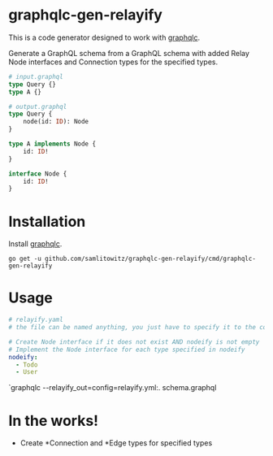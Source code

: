 # graphqlc-gen-relayify


This is a code generator designed to work with [graphqlc](https://github.com/samlitowitz/graphqlc).

Generate a GraphQL schema from a GraphQL schema with added Relay Node interfaces and Connection types for the specified types.

```graphql
# input.graphql
type Query {}
type A {}
```
```graphql
# output.graphql
type Query {
    node(id: ID): Node
}

type A implements Node {
    id: ID!
}

interface Node {
    id: ID!
}
```

# Installation
Install [graphqlc](https://github.com/samlitowitz/graphqlc).

`go get -u github.com/samlitowitz/graphqlc-gen-relayify/cmd/graphqlc-gen-relayify`


# Usage
```yaml
# relayify.yaml
# the file can be named anything, you just have to specify it to the config parameter!

# Create Node interface if it does not exist AND nodeify is not empty
# Implement the Node interface for each type specified in nodeify
nodeify:
  - Todo
  - User
```

`graphqlc --relayify_out=config=relayify.yml:. schema.graphql

# In the works!
  * Create *Connection and *Edge types for specified types
